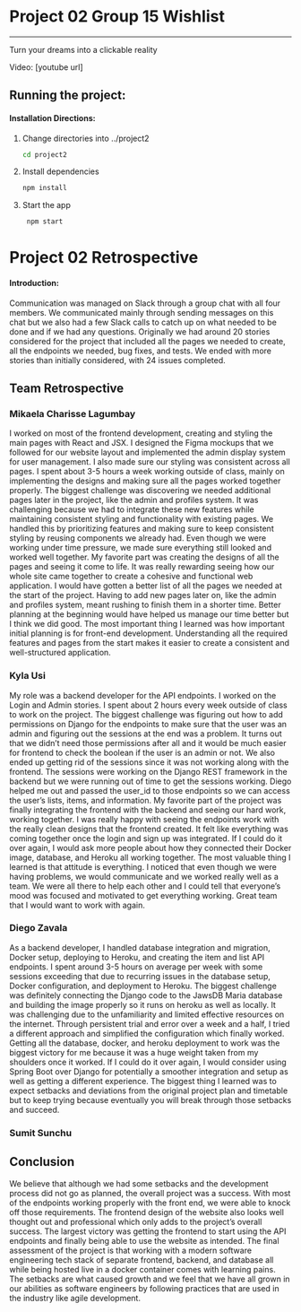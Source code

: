 # Project 02 Group 15 Wishlist 
<hr>
Turn your dreams into a clickable reality

Video: [youtube url]

## Running the project:
#### Installation Directions:
1. Change directories into ../project2
   ```bash
   cd project2
   ```
2. Install dependencies

   ```bash
   npm install
   ```

3. Start the app

   ```bash
    npm start
   ```
# Project 02 Retrospective 
#### Introduction:
Communication was managed on Slack through a group chat with all four members. We communicated mainly through sending messages on this chat but we also had a few Slack calls to catch up on what needed to be done and if we had any questions.
Originally we had around 20 stories considered for the project that included all the pages we needed to create, all the endpoints we needed, bug fixes, and tests. We ended with more stories than initially considered, with 24 issues completed. 

## Team Retrospective
### Mikaela Charisse Lagumbay
I worked on most of the frontend development, creating and styling the main pages with React and JSX. I designed the Figma mockups that we followed for our website layout and implemented the admin display system for user management. I also made sure our styling was consistent across all pages. I spent about 3-5 hours a week working outside of class, mainly on implementing the designs and making sure all the pages worked together properly. The biggest challenge was discovering we needed additional pages later in the project, like the admin and profiles system. It was challenging because we had to integrate these new features while maintaining consistent styling and functionality with existing pages. We handled this by prioritizing features and making sure to keep consistent styling by reusing components we already had. Even though we were working under time pressure, we made sure everything still looked and worked well together. My favorite part was creating the designs of all the pages and seeing it come to life. It was really rewarding seeing how our whole site came together to create a cohesive and functional web application. I would have gotten a better list of all the pages we needed at the start of the project. Having to add new pages later on, like the admin and profiles system, meant rushing to finish them in a shorter time. Better planning at the beginning would have helped us manage our time better but I think we did good. The most important thing I learned was how important initial planning is for front-end development. Understanding all the required features and pages from the start makes it easier to create a consistent and well-structured application.

### Kyla Usi
My role was a backend developer for the API endpoints. I worked on the Login and Admin stories. I spent about 2 hours every week outside of class to work on the project. The biggest challenge was figuring out how to add permissions on Django for  the endpoints to make sure that the user was an admin and figuring out the sessions at the end was a problem. It turns out that we didn’t need those permissions after all and it would be much easier for frontend to check the boolean if the user is an admin or not. We also ended up getting rid of the sessions since it was not working along with the frontend. The sessions were working on the Django REST framework in the backend but we were running out of time to get the sessions working. Diego helped me out and passed the user_id to those endpoints so we can access the user’s lists, items, and information. My favorite part of the project was finally integrating the frontend with the backend and seeing our hard work, working together. I was really happy with seeing the endpoints work with the really clean designs that the frontend created. It felt like everything was coming together once the login and sign up was integrated. If I could do it over again, I would ask more people about how they connected their Docker image, database, and Heroku all working together. The most valuable thing I learned is that attitude is everything. I noticed that even though we were having problems, we would communicate and we worked really well as a team. We were all there to help each other and I could tell that everyone’s mood was focused and motivated to get everything working. Great team that I would want to work with again. 

### Diego Zavala
As a backend developer, I handled database integration and migration, Docker setup, deploying to Heroku, and creating the item and list API endpoints. I spent around 3-5 hours on average per week with some sessions exceeding that due to recurring issues in the database setup, Docker configuration, and deployment to Heroku. The biggest challenge was definitely connecting the Django code to the JawsDB Maria database and building the image properly so it runs on heroku as well as locally. It was challenging due to the unfamiliarity and limited effective resources on the internet. Through persistent trial and error over a week and a half, I tried a different approach and simplified the configuration which finally worked. Getting all the database, docker, and heroku deployment to work was the biggest victory for me because it was a huge weight taken from my shoulders once it worked. If I could do it over again, I would consider using Spring Boot over Django for potentially a smoother integration and setup as well as getting a different experience. The biggest thing I learned was to expect setbacks and deviations from the original project plan and timetable but to keep trying because eventually you will break through those setbacks and succeed.

### Sumit Sunchu

## Conclusion
We believe that although we had some setbacks and the development process did not go as planned, the overall project was a success. With most of the endpoints working properly with the front end, we were able to knock off those requirements. The frontend design of the website also looks well thought out and professional which only adds to the project’s overall success. The largest victory was getting the frontend to start using the API endpoints and finally being able to use the website as intended. The final assessment of the project is that working with a modern software engineering tech stack of separate frontend, backend, and database all while being hosted live in a docker container comes with learning pains. The setbacks are what caused growth and we feel that we have all grown in our abilities as software engineers by following practices that are used in the industry like agile development. 
